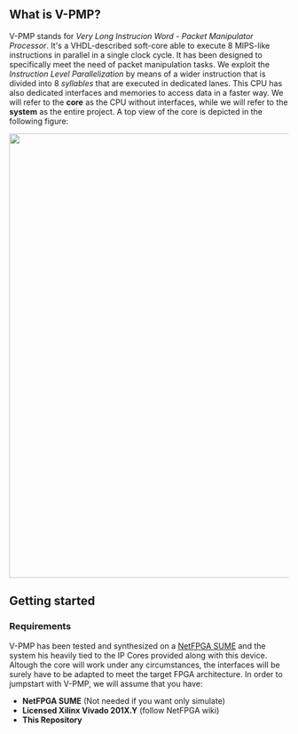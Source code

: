 ## What is V-PMP?
V-PMP stands for *Very Long Instrucion Word* - *Packet Manipulator Processor*. It's a VHDL-described soft-core able to execute 8 MIPS-like instructions in parallel in a single clock cycle. It has been designed to specifically meet the need of packet manipulation tasks. We exploit the *Instruction Level Parallelization* by means of a wider instruction that is divided into 8 *syllables* that are executed in dedicated lanes. This CPU has also dedicated interfaces and memories to access data in a faster way. We will refer to the **core** as the CPU without interfaces, while we will refer to the **system** as the entire project. A top view of the core is depicted in the following figure:

<p align="center"> 
<img src="https://raw.githubusercontent.com/marcux95/V-PMP/master/docs/figs/top.png" width="800"/>
 </p>

## Getting started
### Requirements
V-PMP has been tested and synthesized on a [NetFPGA SUME](https://github.com/NetFPGA/NetFPGA-SUME-public/wiki) and the system his heavily tied to the IP Cores provided along with this device. Altough the core will work under any circumstances, the interfaces will be surely have to be adapted to meet the target FPGA architecture. In order to jumpstart with V-PMP, we will assume that you have:
* **NetFPGA SUME** (Not needed if you want only simulate)
* **Licensed Xilinx Vivado 201X.Y** (follow NetFPGA wiki)
* **This Repository**

